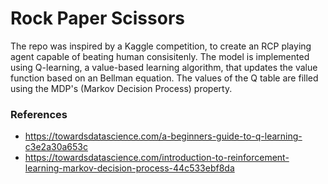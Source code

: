 # Rock Paper Scissors
The repo was inspired by a Kaggle competition, to create an RCP playing agent capable of beating human consisitenly.
The model is implemented using Q-learning, a value-based learning algorithm, that updates the value function based on an Bellman equation. The values of the Q table are filled using the MDP's (Markov Decision Process) property. 
### References
* https://towardsdatascience.com/a-beginners-guide-to-q-learning-c3e2a30a653c
* https://towardsdatascience.com/introduction-to-reinforcement-learning-markov-decision-process-44c533ebf8da

